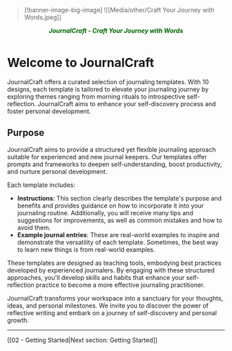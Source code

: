 
>[!banner-image-big-image] ![[Media/other/Craft Your Journey with Words.jpeg]]


<div style="display: flex; justify-content: center; align-items: center; padding-bottom:10px">
<div style="color:darkgreen;font-style:italic"><b>JournalCraft - Craft Your Journey with Words</b></div>
</div>

# Welcome to JournalCraft

JournalCraft offers a curated selection of journaling templates. With 10 designs, each template is tailored to elevate your journaling journey by exploring themes ranging from morning rituals to introspective self-reflection. JournalCraft aims to enhance your self-discovery process and foster personal development.

## Purpose

JournalCraft aims to provide a structured yet flexible journaling approach suitable for experienced and new journal keepers. Our templates offer prompts and frameworks to deepen self-understanding, boost productivity, and nurture personal development.

Each template includes:

- **Instructions**: This section clearly describes the template's purpose and benefits and provides guidance on how to incorporate it into your journaling routine. Additionally, you will receive many tips and suggestions for improvements, as well as common mistakes and how to avoid them.
- **Example journal entries**: These are real-world examples to inspire and demonstrate the versatility of each template. Sometimes, the best way to learn new things is from real-world examples. 

These templates are designed as teaching tools, embodying best practices developed by experienced journalers. By engaging with these structured approaches, you'll develop skills and habits that enhance your self-reflection practice to become a more effective journaling practitioner.

JournalCraft transforms your workspace into a sanctuary for your thoughts, ideas, and personal milestones. We invite you to discover the power of reflective writing and embark on a journey of self-discovery and personal growth.



---

[[02 - Getting Started|Next section: Getting Started]]